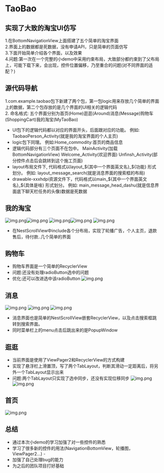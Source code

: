 # TaoBao
## 实现了大致的淘宝UI仿写
1.在BottomNavigationView上面搭建了五个简单的淘宝界面  
2.界面上的数据都是死数据，没有申请API，只是简单的页面仿写  
3.下面开始简单介绍各个界面，以及效果  
4.问题:第一次在一个完整的小demo中采用约束布局，大致部分都约束到了父布局上，可能下载下来，会出现，控件位置偏移，乃至重合的问题(对不同界面的适配？)
## 源代码导航  
1.com.example.taobao包下新建了两个包，第一包logic用来存放几个简单的界面上的数据，第二个包存放的是几个界面的UI相关的逻辑代码  
2. 命名格式: 五个界面分别为首页(Home)逛逛(Around)消息(Message)购物车(ShoppingCart)我的淘宝(MyTaoBao)  
- UI包下的逻辑代码都以对应的界面开头，后面跟对应的功能。 例如: TaobaoPerson_Activity(就是我的淘宝界面的个人主页)  
- logic包下同理。 例如:Home_commodity:首页的商品信息  
- 逻辑代码部分有三个页面不在包中。 MainActivity(加载BottomNavigationView) Welcome_Activity(欢迎界面) Unfinsh_Activity(部分控件点击后会跳转到这个施工页面)  
- layout布局文件下, 代码格式以layout_${其中一个界面英文名}_${功能} 形式划分。  例如: layout_message_search(就是消息界面的搜索框的布局)
- drawable-xxxhdpi资源文件下，代码格式以main_${其中一个界面英文名}_${具体是啥} 形式划分。 例如: main_message_head_dashu(就是信息界面底下聊天栏任务的头像)数据是死数据
## 我的淘宝
![img.png](open_image/taobao2.png)![img.png](open_image/taobao1.png)
![img.png](open_image/taobao3.png)![img.png](open_image/taobao4.png)
![img.png](open_image/taobao5.png)  
- 在NestScrollView中include各个分布局，实现了轮播广告，个人主页，退款售后，待付款..几个简单的界面
## 购物车
- 购物车界面是一个简单的RecyclerView
- 问题:还没有处理radioButton选中的问题  
- 优化:还可以改进选中该radioButton
![img.png](open_image/shopping_cart1.png)
## 消息  
![img.png](open_image/message1.png)
![img.png](open_image/message2.png)
![img.png](open_image/mesage3.png)  
- 消息界面也是简单的NestScrollView嵌套RecyclerView，以及点击搜索框跳转到搜索界面。  
- 同时菜单栏上的menu点击后跳出来的是PopupWindow
## 逛逛  
- 当前界面是使用了ViewPager2和RecyclerView的方式构建
- 实现了悬浮栏上滑置顶，写了两个TabLayout，判断其滑动一定距离后，将另外一个TabLayout显示出来
- 问题:两个TabLayout只实现了选中同步，还没有实现位移同步
![img.png](open_image/Around1.png)
![img.png](open_image/Around2.png)  
## 首页
![img.png](open_image/home1.png)
## 总结
- 通过本次小demo的学习加强了对一些控件的熟悉  
- 学习了很多新的控件的用法(NavigationBottomView，轮播图，ViewPager2...)  -
- 加强了自己处理bug的能力  
- 为之后的团队项目打好基础